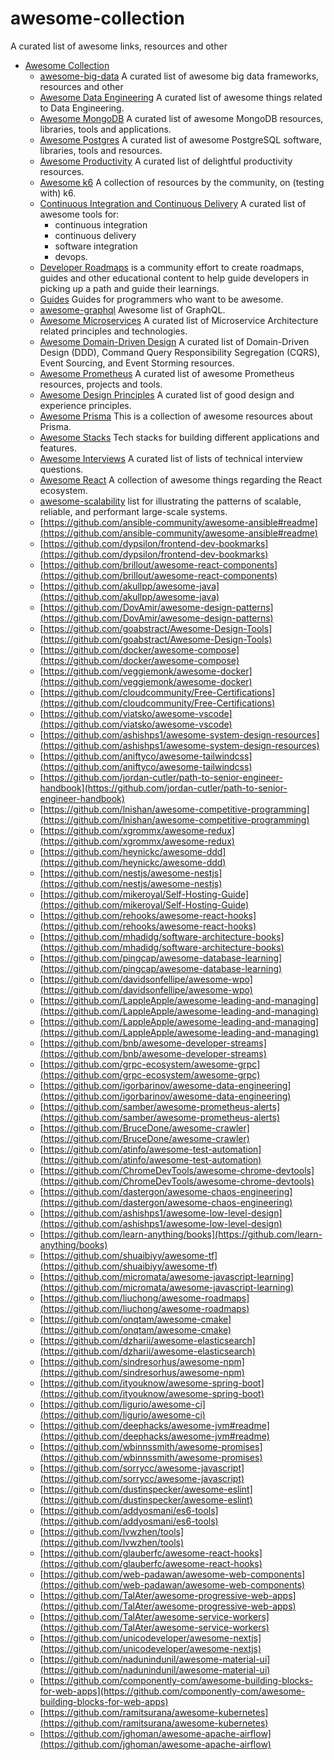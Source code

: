 # awesome-collection

A curated list of awesome links, resources and other

- [Awesome Collection](#awesome-collection)
  - [awesome-big-data](https://github.com/oxnr/awesome-bigdata) A curated list of awesome big data frameworks, resources and other
  - [Awesome Data Engineering](https://github.com/igorbarinov/awesome-data-engineering) A curated list of awesome things related to Data Engineering.
  - [Awesome MongoDB](https://github.com/ramnes/awesome-mongodb) A curated list of awesome MongoDB resources, libraries, tools and applications.
  - [Awesome Postgres](https://github.com/dhamaniasad/awesome-postgres) A curated list of awesome PostgreSQL software, libraries, tools and resources.
  - [Awesome Productivity](https://github.com/jyguyomarch/awesome-productivity) A curated list of delightful productivity resources.
  - [Awesome k6](https://github.com/grafana/awesome-k6) A collection of resources by the community, on (testing with) k6.
  - [Continuous Integration and Continuous Delivery](https://github.com/cicdops/awesome-ciandcd) A curated list of awesome tools for:
    - continuous integration
    - continuous delivery
    - software integration
    - devops.
  - [Developer Roadmaps](https://roadmap.sh/) is a community effort to create roadmaps, guides and other educational content to help guide developers in picking up a path and guide their learnings.
  - [Guides](https://github.com/NARKOZ/guides) Guides for programmers who want to be awesome.
  - [awesome-graphql](https://github.com/chentsulin/awesome-graphql) Awesome list of GraphQL.
  - [Awesome Microservices](https://github.com/mfornos/awesome-microservices) A curated list of Microservice Architecture related principles and technologies.
  - [Awesome Domain-Driven Design](https://github.com/heynickc/awesome-ddd) A curated list of Domain-Driven Design (DDD), Command Query Responsibility Segregation (CQRS), Event Sourcing, and Event Storming resources.
  - [Awesome Prometheus](https://github.com/roaldnefs/awesome-prometheus) A curated list of awesome Prometheus resources, projects and tools.
  - [Awesome Design Principles](https://github.com/robinstickel/awesome-design-principles) A curated list of good design and experience principles.
  - [Awesome Prisma](https://github.com/catalinmiron/awesome-prisma) This is a collection of awesome resources about Prisma.
  - [Awesome Stacks](https://github.com/stackshareio/awesome-stacks) Tech stacks for building different applications and features.
  - [Awesome Interviews](https://github.com/DopplerHQ/awesome-interview-questions) A curated list of lists of technical interview questions.
  - [Awesome React](https://github.com/enaqx/awesome-react) A collection of awesome things regarding the React ecosystem.
  - [awesome-scalability](https://github.com/binhnguyennus/awesome-scalability) list for illustrating the patterns of scalable, reliable, and performant large-scale systems.
  - [https://github.com/ansible-community/awesome-ansible#readme](https://github.com/ansible-community/awesome-ansible#readme)
  - [https://github.com/dypsilon/frontend-dev-bookmarks](https://github.com/dypsilon/frontend-dev-bookmarks)
  - [https://github.com/brillout/awesome-react-components](https://github.com/brillout/awesome-react-components)
  - [https://github.com/akullpp/awesome-java](https://github.com/akullpp/awesome-java)
  - [https://github.com/DovAmir/awesome-design-patterns](https://github.com/DovAmir/awesome-design-patterns)
  - [https://github.com/goabstract/Awesome-Design-Tools](https://github.com/goabstract/Awesome-Design-Tools)
  - [https://github.com/docker/awesome-compose](https://github.com/docker/awesome-compose)
  - [https://github.com/veggiemonk/awesome-docker](https://github.com/veggiemonk/awesome-docker)
  - [https://github.com/cloudcommunity/Free-Certifications](https://github.com/cloudcommunity/Free-Certifications)
  - [https://github.com/viatsko/awesome-vscode](https://github.com/viatsko/awesome-vscode)
  - [https://github.com/ashishps1/awesome-system-design-resources](https://github.com/ashishps1/awesome-system-design-resources)
  - [https://github.com/aniftyco/awesome-tailwindcss](https://github.com/aniftyco/awesome-tailwindcss)
  - [https://github.com/jordan-cutler/path-to-senior-engineer-handbook](https://github.com/jordan-cutler/path-to-senior-engineer-handbook)
  - [https://github.com/lnishan/awesome-competitive-programming](https://github.com/lnishan/awesome-competitive-programming)
  - [https://github.com/xgrommx/awesome-redux](https://github.com/xgrommx/awesome-redux)
  - [https://github.com/heynickc/awesome-ddd](https://github.com/heynickc/awesome-ddd)
  - [https://github.com/nestjs/awesome-nestjs](https://github.com/nestjs/awesome-nestjs)
  - [https://github.com/mikeroyal/Self-Hosting-Guide](https://github.com/mikeroyal/Self-Hosting-Guide)
  - [https://github.com/rehooks/awesome-react-hooks](https://github.com/rehooks/awesome-react-hooks)
  - [https://github.com/mhadidg/software-architecture-books](https://github.com/mhadidg/software-architecture-books)
  - [https://github.com/pingcap/awesome-database-learning](https://github.com/pingcap/awesome-database-learning)
  - [https://github.com/davidsonfellipe/awesome-wpo](https://github.com/davidsonfellipe/awesome-wpo)
  - [https://github.com/LappleApple/awesome-leading-and-managing](https://github.com/LappleApple/awesome-leading-and-managing)
  - [https://github.com/LappleApple/awesome-leading-and-managing](https://github.com/LappleApple/awesome-leading-and-managing)
  - [https://github.com/bnb/awesome-developer-streams](https://github.com/bnb/awesome-developer-streams)
  - [https://github.com/grpc-ecosystem/awesome-grpc](https://github.com/grpc-ecosystem/awesome-grpc)
  - [https://github.com/igorbarinov/awesome-data-engineering](https://github.com/igorbarinov/awesome-data-engineering)
  - [https://github.com/samber/awesome-prometheus-alerts](https://github.com/samber/awesome-prometheus-alerts)
  - [https://github.com/BruceDone/awesome-crawler](https://github.com/BruceDone/awesome-crawler)
  - [https://github.com/atinfo/awesome-test-automation](https://github.com/atinfo/awesome-test-automation)
  - [https://github.com/ChromeDevTools/awesome-chrome-devtools](https://github.com/ChromeDevTools/awesome-chrome-devtools)
  - [https://github.com/dastergon/awesome-chaos-engineering](https://github.com/dastergon/awesome-chaos-engineering)
  - [https://github.com/ashishps1/awesome-low-level-design](https://github.com/ashishps1/awesome-low-level-design)
  - [https://github.com/learn-anything/books](https://github.com/learn-anything/books)
  - [https://github.com/shuaibiyy/awesome-tf](https://github.com/shuaibiyy/awesome-tf)
  - [https://github.com/micromata/awesome-javascript-learning](https://github.com/micromata/awesome-javascript-learning)
  - [https://github.com/liuchong/awesome-roadmaps](https://github.com/liuchong/awesome-roadmaps)
  - [https://github.com/onqtam/awesome-cmake](https://github.com/onqtam/awesome-cmake)
  - [https://github.com/dzharii/awesome-elasticsearch](https://github.com/dzharii/awesome-elasticsearch)
  - [https://github.com/sindresorhus/awesome-npm](https://github.com/sindresorhus/awesome-npm)
  - [https://github.com/ityouknow/awesome-spring-boot](https://github.com/ityouknow/awesome-spring-boot)
  - [https://github.com/ligurio/awesome-ci](https://github.com/ligurio/awesome-ci)
  - [https://github.com/deephacks/awesome-jvm#readme](https://github.com/deephacks/awesome-jvm#readme)
  - [https://github.com/wbinnssmith/awesome-promises](https://github.com/wbinnssmith/awesome-promises)
  - [https://github.com/sorrycc/awesome-javascript](https://github.com/sorrycc/awesome-javascript)
  - [https://github.com/dustinspecker/awesome-eslint](https://github.com/dustinspecker/awesome-eslint)
  - [https://github.com/addyosmani/es6-tools](https://github.com/addyosmani/es6-tools)
  - [https://github.com/lvwzhen/tools](https://github.com/lvwzhen/tools)
  - [https://github.com/glauberfc/awesome-react-hooks](https://github.com/glauberfc/awesome-react-hooks)
  - [https://github.com/web-padawan/awesome-web-components](https://github.com/web-padawan/awesome-web-components)
  - [https://github.com/TalAter/awesome-progressive-web-apps](https://github.com/TalAter/awesome-progressive-web-apps)
  - [https://github.com/TalAter/awesome-service-workers](https://github.com/TalAter/awesome-service-workers)
  - [https://github.com/unicodeveloper/awesome-nextjs](https://github.com/unicodeveloper/awesome-nextjs)
  - [https://github.com/nadunindunil/awesome-material-ui](https://github.com/nadunindunil/awesome-material-ui)
  - [https://github.com/componently-com/awesome-building-blocks-for-web-apps](https://github.com/componently-com/awesome-building-blocks-for-web-apps)
  - [https://github.com/ramitsurana/awesome-kubernetes](https://github.com/ramitsurana/awesome-kubernetes)
  - [https://github.com/jghoman/awesome-apache-airflow](https://github.com/jghoman/awesome-apache-airflow)
